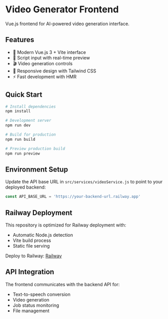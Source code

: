 # Video Generator Frontend

Vue.js frontend for AI-powered video generation interface.

## Features

- 🎨 Modern Vue.js 3 + Vite interface
- 📝 Script input with real-time preview
- 🎬 Video generation controls
- 📱 Responsive design with Tailwind CSS
- ⚡ Fast development with HMR

## Quick Start

```bash
# Install dependencies
npm install

# Development server
npm run dev

# Build for production
npm run build

# Preview production build
npm run preview
```

## Environment Setup

Update the API base URL in `src/services/videoService.js` to point to your deployed backend:

```javascript
const API_BASE_URL = 'https://your-backend-url.railway.app'
```

## Railway Deployment

This repository is optimized for Railway deployment with:
- Automatic Node.js detection
- Vite build process
- Static file serving

Deploy to Railway: [Railway](https://railway.app)

## API Integration

The frontend communicates with the backend API for:
- Text-to-speech conversion
- Video generation
- Job status monitoring
- File management